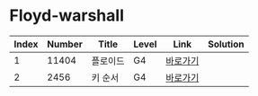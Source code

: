 # Floyd-warshall

| Index | Number | Title    | Level | Link                                              | Solution |
| ----- | ------ | -------- | ----- | ------------------------------------------------- | -------- |
| 1     | 11404  | 플로이드 | G4    | [바로가기](https://www.acmicpc.net/problem/11404) |          |
| 2     | 2456   | 키 순서  | G4    | [바로가기](https://www.acmicpc.net/problem/2458)  |          |
